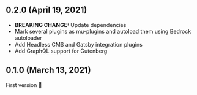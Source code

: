 ## 0.2.0 (April 19, 2021)

- **BREAKING CHANGE:** Update dependencies
- Mark several plugins as mu-plugins and autoload them using Bedrock autoloader
- Add Headless CMS and Gatsby integration plugins
- Add GraphQL support for Gutenberg

## 0.1.0 (March 13, 2021)

First version 🎉
